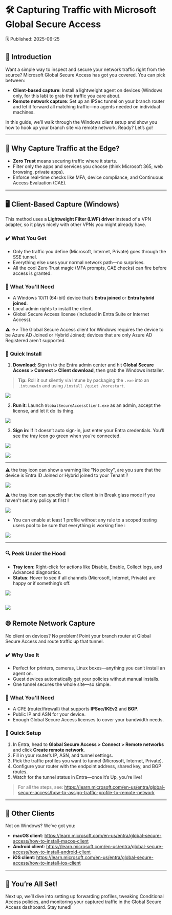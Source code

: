 # 🛠️ Capturing Traffic with Microsoft Global Secure Access
🗓️ Published: 2025-06-25

## 👋 Introduction
Want a simple way to inspect and secure your network traffic right from the source? Microsoft Global Secure Access has got you covered. You can pick between:

- **Client-based capture**: Install a lightweight agent on devices (Windows only, for this lab) to grab the traffic you care about.
- **Remote network capture**: Set up an IPSec tunnel on your branch router and let it forward all matching traffic—no agents needed on individual machines.

In this guide, we’ll walk through the Windows client setup and show you how to hook up your branch site via remote network. Ready? Let’s go!

---

## 🎯 Why Capture Traffic at the Edge?
- **Zero Trust** means securing traffic where it starts.  
- Filter only the apps and services you choose (think Microsoft 365, web browsing, private apps).  
- Enforce real-time checks like MFA, device compliance, and Continuous Access Evaluation (CAE).

---

## 🖥️ Client-Based Capture (Windows)

This method uses a **Lightweight Filter (LWF) driver** instead of a VPN adapter, so it plays nicely with other VPNs you might already have.

### ✔️ What You Get
- Only the traffic you define (Microsoft, Internet, Private) goes through the SSE tunnel.  
- Everything else uses your normal network path—no surprises.  
- All the cool Zero Trust magic (MFA prompts, CAE checks) can fire before access is granted.

### 🔧 What You’ll Need
- A Windows 10/11 (64-bit) device that’s **Entra joined** or **Entra hybrid joined**.  
- Local admin rights to install the client.  
- Global Secure Access license (included in Entra Suite or Internet Access).

⚠️ ->> The Global Secure Access client for Windows requires the device to be Azure AD Joined or Hybrid Joined; devices that are only Azure AD Registered aren’t supported.

### 🚀 Quick Install
1. **Download**: Sign in to the Entra admin center and hit **Global Secure Access > Connect > Client download**, then grab the Windows installer.

> **Tip:** Roll it out silently via Intune by packaging the `.exe` into an `.intunewin` and using `/install /quiet /norestart`.

![](assets/2.%20GSA%20-%20Capturing%20traffic/2025-06-25-00-34-21.png)

2. **Run it**: Launch `GlobalSecureAccessClient.exe` as an admin, accept the license, and let it do its thing.

![](assets/2.%20GSA%20-%20Capturing%20traffic/2025-06-25-00-37-25.png)

3. **Sign in**: If it doesn’t auto sign-in, just enter your Entra credentials. You’ll see the tray icon go green when you’re connected.

![](assets/2.%20GSA%20-%20Capturing%20traffic/2025-06-25-00-42-27.png)

![](assets/2.%20GSA%20-%20Capturing%20traffic/2025-06-25-00-43-32.png)

---

⚠️ the tray icon can show a warning like "No policy", are you sure that the device is Entra ID Joined or Hybrid joined to your Tenant ?

![](assets/2.%20GSA%20-%20Capturing%20traffic/2025-06-25-00-43-52.png)

⚠️ the tray icon can specify that the client is in Break glass mode if you haven't set any policy at first !

![](assets/2.%20GSA%20-%20Capturing%20traffic/2025-06-25-01-02-10.png)

- You can enable at least 1 profile without any rule to a scoped testing users pool to be sure that everything is working fine :

![](assets/2.%20GSA%20-%20Capturing%20traffic/2025-06-25-01-07-21.png)

---

### 🔍 Peek Under the Hood
- **Tray icon**: Right-click for actions like Disable, Enable, Collect logs, and Advanced diagnostics.  
- **Status**: Hover to see if all channels (Microsoft, Internet, Private) are happy or if something’s off.

![](assets/2.%20GSA%20-%20Capturing%20traffic/2025-06-25-00-44-29.png)

![](assets/2.%20GSA%20-%20Capturing%20traffic/2025-06-25-00-44-41.png)
---

## 🌐 Remote Network Capture

No client on devices? No problem! Point your branch router at Global Secure Access and route traffic up that tunnel.

### ✔️ Why Use It
- Perfect for printers, cameras, Linux boxes—anything you can’t install an agent on.  
- Guest devices automatically get your policies without manual installs.  
- One tunnel secures the whole site—so simple.

### 🔧 What You’ll Need
- A CPE (router/firewall) that supports **IPSec/IKEv2** and **BGP**.  
- Public IP and ASN for your device.  
- Enough Global Secure Access licenses to cover your bandwidth needs.

### 🚀 Quick Setup
1. In Entra, head to **Global Secure Access > Connect > Remote networks** and click **Create remote network**.  
2. Fill in your router’s IP, ASN, and tunnel settings.  
3. Pick the traffic profiles you want to tunnel (Microsoft, Internet, Private).  
4. Configure your router with the endpoint address, shared key, and BGP routes.  
5. Watch for the tunnel status in Entra—once it’s Up, you’re live!

> For all the steps, see: https://learn.microsoft.com/en-us/entra/global-secure-access/how-to-assign-traffic-profile-to-remote-network

---

## 🔗 Other Clients
Not on Windows? We’ve got you:
- **macOS client**: https://learn.microsoft.com/en-us/entra/global-secure-access/how-to-install-macos-client  
- **Android client**: https://learn.microsoft.com/en-us/entra/global-secure-access/how-to-install-android-client  
- **iOS client**: https://learn.microsoft.com/en-us/entra/global-secure-access/how-to-install-ios-client

---

## 🎉 You’re All Set!
Next up, we’ll dive into setting up forwarding profiles, tweaking Conditional Access policies, and monitoring your captured traffic in the Global Secure Access dashboard. Stay tuned!
